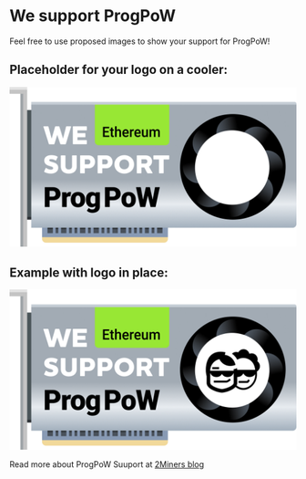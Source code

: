 # We support ProgPoW

Feel free to use proposed images to show your support for ProgPoW! 

## Placeholder for your logo on a cooler:
![Logo Placeholder](https://github.com/2miners/progpow-support/blob/master/progpow_with_logo_placeholder.png)

## Example with logo in place:
![2Miners Logo](https://github.com/2miners/progpow-support/blob/master/progpow_2miners.png) 

Read more about ProgPoW Suuport at [2Miners blog ](https://2miners.com/blog/we-support-progpow/)
